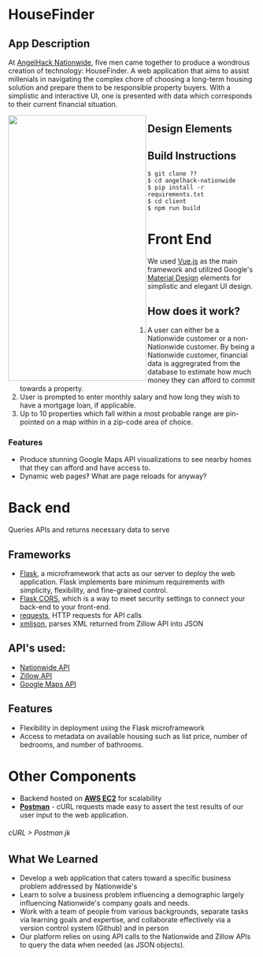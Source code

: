 # HouseFinder

## App Description

At [AngelHack Nationwide](http://nationwidehackathon.com/), five men came together to produce a wondrous creation of technology: HouseFinder. A web application that aims to assist millenials in navigating the complex chore of choosing a long-term housing solution and prepare them to be responsible property buyers. With a simplistic and interactive UI, one is presented with data which corresponds to their current financial situation.

<p>
<a href="url"><img src="https://farm2.staticflickr.com/1727/41842743535_0158456be6_h.jpg" align="left" height="540" width="280" ></a>
</p>



## Design Elements 

## Build Instructions
```
$ git clone ??
$ cd angelhack-nationwide
$ pip install -r requirements.txt
$ cd client
$ npm run build
```

# Front End
We used [Vue.js](https://vuejs.org/) as the main framework and utilized Google's [Material Design](https://material.io/) elements for simplistic and elegant UI design.

## How does it work?
1. A user can either be a Nationwide customer or a non-Nationwide customer. By being a Nationwide customer, financial data is aggregrated from the database to estimate how much money they can afford to commit towards a property. 
2. User is prompted to enter monthly salary and how long they wish to have a mortgage loan, if applicable.
3. Up to 10 properties which fall within a most probable range are pin-pointed on a map within in a zip-code area of choice.

### Features
+ Produce stunning Google Maps API visualizations to see nearby homes that they can afford and have access to.
+ Dynamic web pages‽ What are page reloads for anyway?

# Back end
Queries APIs and returns necessary data to serve

## Frameworks
+ [Flask](http://flask.pocoo.org/), a microframework that acts as our server to deploy the web application. Flask implements bare minimum requirements with simplicity, flexibility, and fine-grained control. 
+ [Flask CORS](http://flask-cors.readthedocs.io/en/latest/), which is a way to meet security settings to connect your back-end to your front-end.
+ [requests](http://docs.python-requests.org/en/master/), HTTP requests for API calls
+ [xmljson](https://pypi.org/project/xmljson/), parses XML returned from Zillow API into JSON

## API's used:
+ [Nationwide API](https://app.swaggerhub.com/apis/NationwideInsurance/Hackathon-May-2018/1.0.0)
+ [Zillow API](https://www.zillow.com/howto/api/APIOverview.htm)
+ [Google Maps API](https://developers.google.com/maps/documentation/javascript/tutorial)


## Features
+ Flexibility in deployment using the Flask microframework
+ Access to metadata on available housing such as list price, number of bedrooms, and number of bathrooms.

# Other Components
+ Backend hosted on **[AWS EC2](https://aws.amazon.com/elasticbeanstalk/)** for scalability
+ **[Postman](https://www.getpostman.com/)** - cURL requests made easy to assert the test results of our user input to the web application.
###### cURL > Postman jk


## What We Learned
+ Develop a web application that caters toward a specific business problem addressed by Nationwide's
+ Learn to solve a business problem influencing a demographic largely influencing Nationwide's company goals and needs.
+ Work with a team of people from various backgrounds, separate tasks via learning goals and expertise, and collaborate effectively via a version control system (Github) and in person
+ Our platform relies on using API calls to the Nationwide and Zillow APIs to query the data when needed (as JSON objects). 



